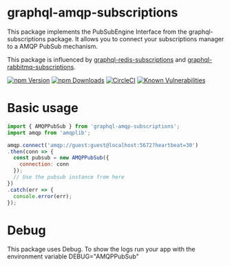 # graphql-amqp-subscriptions

This package implements the PubSubEngine Interface from the graphql-subscriptions package.
It allows you to connect your subscriptions manager to a AMQP PubSub mechanism.

This package is influenced by [graphql-redis-subscriptions](https://github.com/davidyaha/graphql-redis-subscriptions) and [graphql-rabbitmq-subscriptions](https://github.com/cdmbase/graphql-rabbitmq-subscriptions).

[![npm Version](https://img.shields.io/npm/v/graphql-amqp-subscriptions.svg)](https://www.npmjs.com/package/graphql-amqp-subscriptions)
[![npm Downloads](https://img.shields.io/npm/dm/graphql-amqp-subscriptions.svg)](https://www.npmjs.com/package/graphql-amqp-subscriptions)
[![CircleCI](https://circleci.com/gh/Surnet/graphql-amqp-subscriptions.svg?style=svg)](https://circleci.com/gh/Surnet/graphql-amqp-subscriptions)
[![Known Vulnerabilities](https://snyk.io/test/github/Surnet/graphql-amqp-subscriptions/badge.svg)](https://snyk.io/test/github/Surnet/graphql-amqp-subscriptions)

# Basic usage

```javascript
import { AMQPPubSub } from 'graphql-amqp-subscriptions';
import amqp from 'amqplib';

amqp.connect('amqp://guest:guest@localhost:5672?heartbeat=30')
.then(conn => {
  const pubsub = new AMQPPubSub({
    connection: conn
  });
  // Use the pubsub instance from here
})
.catch(err => {
  console.error(err);
});
```

# Debug

This package uses Debug.
To show the logs run your app with the environment variable DEBUG="AMQPPubSub"
